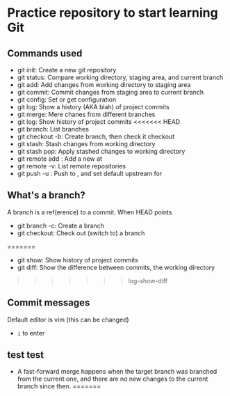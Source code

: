 # Practice repository to start learning Git


## Commands used

- git init: Create a new git repository
- git status: Compare working directory, staging area, and current branch
- git add: Add changes from working directory to staging area
- git commit: Commit changes from staging area to current branch
- git config: Set or get configuration
- git log: Show a history (AKA blah) of project commits
- git merge: Mere chanes from different branches
- git log: Show history of project commits
<<<<<<< HEAD
- git branch: List branches
- git checkout -b: Create branch, then check it checkout
- git stash: Stash changes from working directory
- git stash pop: Apply stashed changes to working directory
- git remote add <remote> <url>: Add a new <remote> at <url>
- git remote -v: List remote repositories
- git push -u <remote> <branch>: Push <branch> to <remote>, and set default upstream for <branch>
 
## What's a branch?

A branch is a ref(erence) to a commit. When HEAD points
- git branch -c: Create a branch
- git checkout: Check out (switch to) a branch

=======
- git show: Show history of project commits
- git diff: Show the difference between commits, the working directory
>>>>>>> log-show-diff

## Commit messages

Default editor is vim (this can be changed)
 - `i` to enter

 ## test test

- A fast-forward merge happens when the target branch was branched from the current one, and there are no new changes to the current branch since then.
=======
